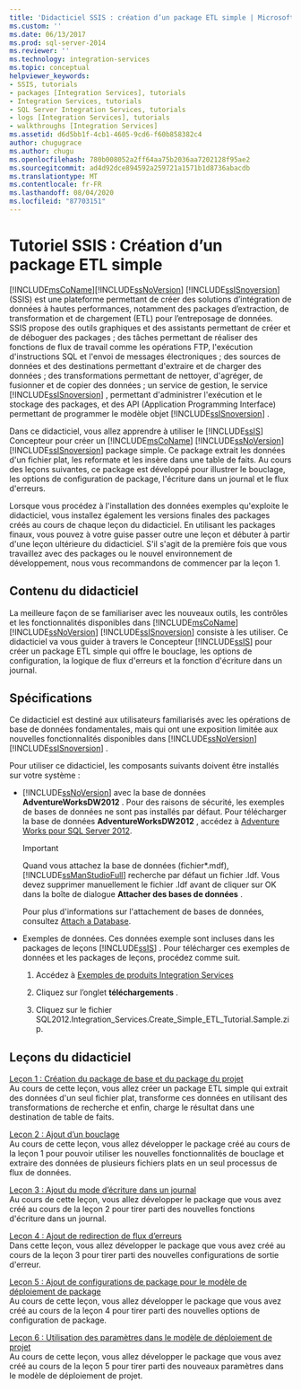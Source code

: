 ```yaml
---
title: 'Didacticiel SSIS : création d’un package ETL simple | Microsoft Docs'
ms.custom: ''
ms.date: 06/13/2017
ms.prod: sql-server-2014
ms.reviewer: ''
ms.technology: integration-services
ms.topic: conceptual
helpviewer_keywords:
- SSIS, tutorials
- packages [Integration Services], tutorials
- Integration Services, tutorials
- SQL Server Integration Services, tutorials
- logs [Integration Services], tutorials
- walkthroughs [Integration Services]
ms.assetid: d6d5bb1f-4cb1-4605-9cd6-f60b858382c4
author: chugugrace
ms.author: chugu
ms.openlocfilehash: 780b008052a2ff64aa75b2036aa7202128f95ae2
ms.sourcegitcommit: ad4d92dce894592a259721a1571b1d8736abacdb
ms.translationtype: MT
ms.contentlocale: fr-FR
ms.lasthandoff: 08/04/2020
ms.locfileid: "87703151"
---
```

# <a name="ssis-tutorial-creating-a-simple-etl-package"></a>Tutoriel SSIS : Création d’un package ETL simple
  [!INCLUDE[msCoName](../includes/msconame-md.md)][!INCLUDE[ssNoVersion](../includes/ssnoversion-md.md)] [!INCLUDE[ssISnoversion](../includes/ssisnoversion-md.md)] (SSIS) est une plateforme permettant de créer des solutions d’intégration de données à hautes performances, notamment des packages d’extraction, de transformation et de chargement (ETL) pour l’entreposage de données. SSIS propose des outils graphiques et des assistants permettant de créer et de déboguer des packages ; des tâches permettant de réaliser des fonctions de flux de travail comme les opérations FTP, l'exécution d'instructions SQL et l'envoi de messages électroniques ; des sources de données et des destinations permettant d'extraire et de charger des données ; des transformations permettant de nettoyer, d'agréger, de fusionner et de copier des données ; un service de gestion, le service [!INCLUDE[ssISnoversion](../includes/ssisnoversion-md.md)] , permettant d'administrer l'exécution et le stockage des packages, et des API (Application Programming Interface) permettant de programmer le modèle objet [!INCLUDE[ssISnoversion](../includes/ssisnoversion-md.md)] .  
  
 Dans ce didacticiel, vous allez apprendre à utiliser le [!INCLUDE[ssIS](../includes/ssis-md.md)] Concepteur pour créer un [!INCLUDE[msCoName](../includes/msconame-md.md)] [!INCLUDE[ssNoVersion](../includes/ssnoversion-md.md)] [!INCLUDE[ssISnoversion](../includes/ssisnoversion-md.md)] package simple. Ce package extrait les données d'un fichier plat, les reformate et les insère dans une table de faits. Au cours des leçons suivantes, ce package est développé pour illustrer le bouclage, les options de configuration de package, l'écriture dans un journal et le flux d'erreurs.  
  
 Lorsque vous procédez à l'installation des données exemples qu'exploite le didacticiel, vous installez également les versions finales des packages créés au cours de chaque leçon du didacticiel. En utilisant les packages finaux, vous pouvez à votre guise passer outre une leçon et débuter à partir d'une leçon ultérieure du didacticiel. S'il s'agit de la première fois que vous travaillez avec des packages ou le nouvel environnement de développement, nous vous recommandons de commencer par la leçon 1.  
  
## <a name="what-you-will-learn"></a>Contenu du didacticiel  
 La meilleure façon de se familiariser avec les nouveaux outils, les contrôles et les fonctionnalités disponibles dans [!INCLUDE[msCoName](../includes/msconame-md.md)] [!INCLUDE[ssNoVersion](../includes/ssnoversion-md.md)] [!INCLUDE[ssISnoversion](../includes/ssisnoversion-md.md)] consiste à les utiliser. Ce didacticiel va vous guider à travers le Concepteur [!INCLUDE[ssIS](../includes/ssis-md.md)] pour créer un package ETL simple qui offre le bouclage, les options de configuration, la logique de flux d'erreurs et la fonction d'écriture dans un journal.  
  
## <a name="requirements"></a>Spécifications  
 Ce didacticiel est destiné aux utilisateurs familiarisés avec les opérations de base de données fondamentales, mais qui ont une exposition limitée aux nouvelles fonctionnalités disponibles dans [!INCLUDE[ssNoVersion](../includes/ssnoversion-md.md)] [!INCLUDE[ssISnoversion](../includes/ssisnoversion-md.md)] .  
  
 Pour utiliser ce didacticiel, les composants suivants doivent être installés sur votre système :  
  
-   [!INCLUDE[ssNoVersion](../includes/ssnoversion-md.md)] avec la base de données **AdventureWorksDW2012** . Pour des raisons de sécurité, les exemples de bases de données ne sont pas installés par défaut. Pour télécharger la base de données **AdventureWorksDW2012** , accédez à [Adventure Works pour SQL Server 2012](https://go.microsoft.com/fwlink/?LinkId=275026).  
  
    > [!IMPORTANT]  
    >  Quand vous attachez la base de données (fichier\*.mdf), [!INCLUDE[ssManStudioFull](../includes/ssmanstudiofull-md.md)] recherche par défaut un fichier .ldf. Vous devez supprimer manuellement le fichier .ldf avant de cliquer sur OK dans la boîte de dialogue **Attacher des bases de données** .  
    >   
    >  Pour plus d'informations sur l'attachement de bases de données, consultez [Attach a Database](../relational-databases/databases/attach-a-database.md).  
  
-   Exemples de données. Ces données exemple sont incluses dans les packages de leçons [!INCLUDE[ssIS](../includes/ssis-md.md)] . Pour télécharger ces exemples de données et les packages de leçons, procédez comme suit.  
  
    1.  Accédez à [Exemples de produits Integration Services](https://go.microsoft.com/fwlink/?LinkId=275027)  
  
    2.  Cliquez sur l’onglet **téléchargements** .  
  
    3.  Cliquez sur le fichier SQL2012.Integration_Services.Create_Simple_ETL_Tutorial.Sample.zip.  
  
## <a name="lessons-in-this-tutorial"></a>Leçons du didacticiel  
 [Leçon 1 : Création du package de base et du package du projet](lesson-1-create-a-project-and-basic-package-with-ssis.md)  
 Au cours de cette leçon, vous allez créer un package ETL simple qui extrait des données d'un seul fichier plat, transforme ces données en utilisant des transformations de recherche et enfin, charge le résultat dans une destination de table de faits.  
  
 [Leçon 2 : Ajout d’un bouclage](lesson-2-adding-looping-with-ssis.md)  
 Au cours de cette leçon, vous allez développer le package créé au cours de la leçon 1 pour pouvoir utiliser les nouvelles fonctionnalités de bouclage et extraire des données de plusieurs fichiers plats en un seul processus de flux de données.  
  
 [Leçon 3 : Ajout du mode d’écriture dans un journal](lesson-3-add-logging-with-ssis.md)  
 Au cours de cette leçon, vous allez développer le package que vous avez créé au cours de la leçon 2 pour tirer parti des nouvelles fonctions d'écriture dans un journal.  
  
 [Leçon 4 : Ajout de redirection de flux d’erreurs](lesson-4-add-error-flow-redirection-with-ssis.md)  
 Dans cette leçon, vous allez développer le package que vous avez créé au cours de la leçon 3 pour tirer parti des nouvelles configurations de sortie d'erreur.  
  
 [Leçon 5 : Ajout de configurations de package pour le modèle de déploiement de package](lesson-5-add-ssis-package-configurations-for-the-package-deployment-model.md)  
 Au cours de cette leçon, vous allez développer le package que vous avez créé au cours de la leçon 4 pour tirer parti des nouvelles options de configuration de package.  
  
 [Leçon 6 : Utilisation des paramètres dans le modèle de déploiement de projet](lesson-6-using-parameters-with-the-project-deployment-model-in-ssis.md)  
 Au cours de cette leçon, vous allez développer le package que vous avez créé au cours de la leçon 5 pour tirer parti des nouveaux paramètres dans le modèle de déploiement de projet.  
  
  
